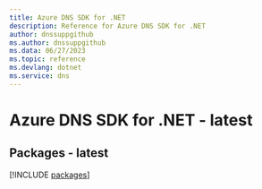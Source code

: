 ```yaml
---
title: Azure DNS SDK for .NET
description: Reference for Azure DNS SDK for .NET
author: dnssuppgithub
ms.author: dnssuppgithub
ms.data: 06/27/2023
ms.topic: reference
ms.devlang: dotnet
ms.service: dns
---
```

# Azure DNS SDK for .NET - latest
## Packages - latest
[!INCLUDE [packages](dns-index.md)]